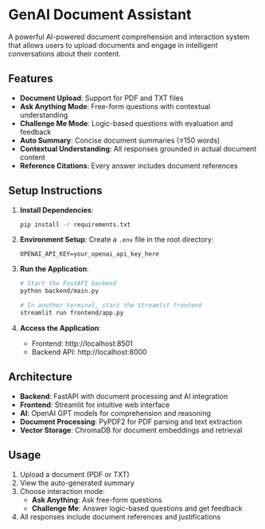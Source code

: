 # GenAI Document Assistant

A powerful AI-powered document comprehension and interaction system that allows users to upload documents and engage in intelligent conversations about their content.

## Features

- **Document Upload**: Support for PDF and TXT files
- **Ask Anything Mode**: Free-form questions with contextual understanding
- **Challenge Me Mode**: Logic-based questions with evaluation and feedback
- **Auto Summary**: Concise document summaries (≤150 words)
- **Contextual Understanding**: All responses grounded in actual document content
- **Reference Citations**: Every answer includes document references

## Setup Instructions

1. **Install Dependencies**:
   ```bash
   pip install -r requirements.txt
   ```

2. **Environment Setup**:
   Create a `.env` file in the root directory:
   ```
   OPENAI_API_KEY=your_openai_api_key_here
   ```

3. **Run the Application**:
   ```bash
   # Start the FastAPI backend
   python backend/main.py
   
   # In another terminal, start the Streamlit frontend
   streamlit run frontend/app.py
   ```

4. **Access the Application**:
   - Frontend: http://localhost:8501
   - Backend API: http://localhost:8000

## Architecture

- **Backend**: FastAPI with document processing and AI integration
- **Frontend**: Streamlit for intuitive web interface
- **AI**: OpenAI GPT models for comprehension and reasoning
- **Document Processing**: PyPDF2 for PDF parsing and text extraction
- **Vector Storage**: ChromaDB for document embeddings and retrieval

## Usage

1. Upload a document (PDF or TXT)
2. View the auto-generated summary
3. Choose interaction mode:
   - **Ask Anything**: Ask free-form questions
   - **Challenge Me**: Answer logic-based questions and get feedback
4. All responses include document references and justifications 